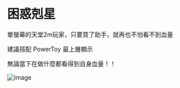 ﻿# 困惑剋星
單螢幕的天堂2m玩家，只要買了助手，就再也不怕看不到血量

建議搭配 PowerToy 最上層顯示

無論當下在做什麼都看得到自身血量！！

![image](https://user-images.githubusercontent.com/98375601/213930725-3c2d34aa-bfa7-46b9-8084-360274182d27.png)
